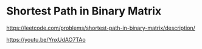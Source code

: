 # Shortest Path in Binary Matrix

https://leetcode.com/problems/shortest-path-in-binary-matrix/description/

https://youtu.be/YnxUdAO7TAo